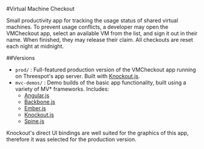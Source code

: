 #Virtual Machine Checkout

Small productivity app for tracking the usage status of shared virtual machines. To prevent usage conflicts, a developer may open the VMCheckout app, select an available VM from the list, and sign it out in their name. When finished, they may release their claim. All checkouts are reset each night at midnight.

##Versions

- `prod/` : Full-featured production version of the VMCheckout app running on Threespot's app server. Built with [Knockout.js](http://knockoutjs.com/ "Knockout.js").
- `mvc-demos/` : Demo builds of the basic app functionality, built using a variety of MV* frameworks. Includes:
	- [Angular.js](http://angularjs.org/ "Angular.js")
	- [Backbone.js](http://backbonejs.org/ "Backbone.js")
	- [Ember.js](http://emberjs.com/ "Ember.js")
	- [Knockout.js](http://knockoutjs.com/ "Knockout.js")
	- [Spine.js](http://spinejs.com/ "Spine.js")

Knockout's direct UI bindings are well suited for the graphics of this app, therefore it was selected for the production version.